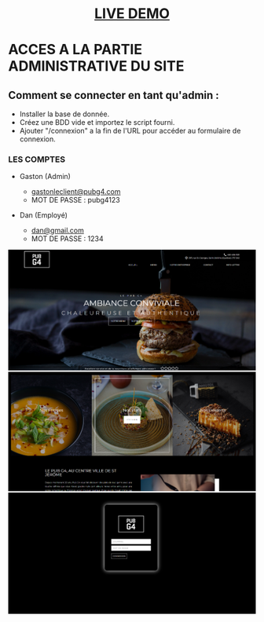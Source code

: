# <p align="center"><a href="http://0479854.cpsw-fcsei.com/projetweb1/" target="_blank">LIVE DEMO</a></p>

# ACCES A LA PARTIE ADMINISTRATIVE DU SITE
## Comment se connecter en tant qu'admin :

- Installer la base de donnée.
- Créez une BDD vide et importez le script fourni.
- Ajouter "/connexion" a la fin de l'URL pour accéder au formulaire de connexion.

### LES COMPTES
- Gaston (Admin)
    - gastonleclient@pubg4.com
    - MOT DE PASSE : pubg4123

- Dan (Employé)
    - dan@gmail.com
    - MOT DE PASSE : 1234

![](./projet1.PNG)
![](./projet2.PNG)
![](./projet3.PNG)
